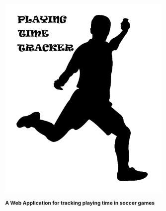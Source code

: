 ![Playing Time Tracker](src/assets/ptguy.png?raw=true&width="100px")

### A Web Application for tracking playing time in soccer games


